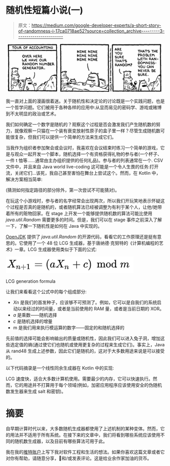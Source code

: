 # 随机性短篇小说(一)

> 原文：<https://medium.com/google-developer-experts/a-short-story-of-randomness-i-17ca0718ae52?source=collection_archive---------3----------------------->

![](img/5b3abd2d7eae808c11b5897e1aaa0ed5.png)

我一直对上面的漫画很着迷。关于随机性和决定论的讨论既是一个实践问题，也是一个哲学问题。它们被用于各种各样的应用中:从显而易见的密码学、游戏或赌博到不太明显的政治或艺术。

我们如何确定一个数字是随机的？观察这个过程是否会激发我们产生随机数的努力，就像观察一只猫在一个装有衰变放射性原子的盒子里一样？尽管生成随机数可能很复杂，但我们可以提供一个简单的方法来生成它们。

当我作为组织者参加聚会或会议时，我喜欢在会议结束时练习一个简单的游戏，它是与观众一起开发一个脚本，随机选择一个有资格获得礼物的参与者(一个杯子、一件 t 恤等……通常由主办组织提供的任何礼品)。参与者的列表通常在一个. CSV 文件中，并且来自 Java world live-coding 这可能是一个令人生畏的任务:打开流，关闭它们…该死，我自己甚至害怕在舞台上尝试这个。然而，在 Kotlin 中，解决方案相当简单:

(猜测如何指定路径的部分除外，第一次尝试不可能猜对)。

在玩这个小游戏时，参与者的名字经常会出现两次，所以我们开玩笑地表示怀疑这个过程是否真的是随机的，或者随机算法已经被调整为有利于某个人，让他/她带着所有的赃物回家。在 stage 上开发一个能够提供随机数的算法可能比使用 *java.util.Random* 需要更多的时间。但是，我们可以在 stage 事件之前深入了解一下，了解一下随机性是如何在 Java 中实现的。

[OpenJDK](https://hg.openjdk.java.net/jdk8/jdk8/jdk/file/tip/src/share/classes/java/util/Random.java) 提供了 *java.util.Random* 的开源代码，看看它的工作原理还是挺有意思的。它使用了一个 48 位 LCG 生成器，基于唐纳德·克努特的《计算机编程的艺术》一章。LCG 生成器使用类似于下面的公式:

![](img/a825e49506a34192de4d9e54e23229ab.png)

LCG generation formula

让我们来看看这个公式中的每个组成部分:

*   *Xn* 是我们的首发种子，应该够不可预测了。例如，它可以是自我们的系统启动以来经过的时间量，或者是当前使用的 RAM 量，或者是当前日期的 XOR。
*   *a* 是乘数——随机选择
*   *c* 是随机选择的增量
*   m 是我们用来执行模运算的数字——固定的和随机选择的

先前值的选择可能会影响输出的质量或随机性，因此我们可以进入兔子洞，增加这些选定值的熵(通过使它们也随机或使用更复杂的过程来生成它们)。事实上，Java 从 rand48 生成上述参数，因此它们是随机的，这对于大多数用途来说是可以接受的。

以下代码摘录是一个线性同余生成器在 Kotlin 中的实现:

LCG 速度快，适合大多数计算机使用。需要最少的内存，它可以快速执行。然而，它的用途并不打算用于每个领域(例如，加密应用程序应该使用安全的伪随机数发生器来生成 salt 和密钥)。

# 摘要

自早期计算时代以来，大多数随机生成器都使用了上述机制的某种变体。然而，它的用法并不适用于所有系统。在接下来的文章中，我们将看到哪些系统应该使用不同的随机数生成器，以及目前有哪些算法可用于此。

我在我的[推特账户](https://twitter.com/eenriquelopez)上写下我对软件工程和生活的想法。如果你喜欢这篇文章或者它对你有帮助，请随意分享，👏和/或发表评论。这是给业余作家加油的货币。
